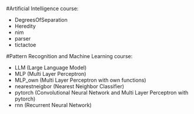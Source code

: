 #Artificial Intelligence course:
- DegreesOfSeparation
- Heredity
- nim
- parser
- tictactoe

#Pattern Recognition and Machine Learning course:
- LLM (Large Language Model)
- MLP (Multi Layer Perceptron)
- MLP_own (Multi Layer Perceptron with own functions)
- nearestneigbor (Nearest Neighbor Classifier)
- pytorch (Convolutional Neural Network and Multi Layer Perceptron with pytorch)
- rnn (Recurrent Neural Network)
